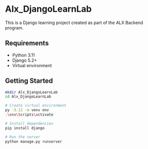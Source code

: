 # Alx_DjangoLearnLab

This is a Django learning project created as part of the ALX Backend program.

## Requirements

- Python 3.11
- Django 5.2+
- Virtual environment

## Getting Started

```bash
mkdir Alx_DjangoLearnLab
cd Alx_DjangoLearnLab

# Create virtual environment
py -3.11 -m venv env
.\env\Scripts\activate

# Install dependencies
pip install django

# Run the server
python manage.py runserver